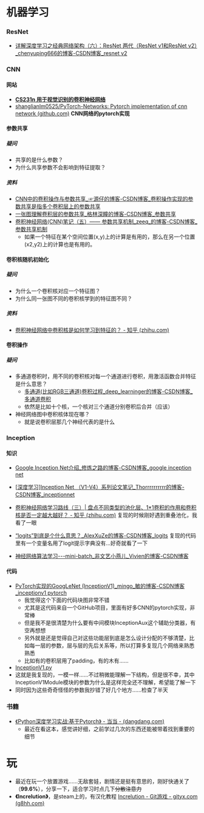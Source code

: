 # 机器学习

### ResNet

- [详解深度学习之经典网络架构（六）：ResNet 两代（ResNet v1和ResNet v2）_chenyuping666的博客-CSDN博客_resnet v2](https://blog.csdn.net/chenyuping333/article/details/82344334?ops_request_misc=%7B%22request%5Fid%22%3A%22165267173916782395377894%22%2C%22scm%22%3A%2220140713.130102334.pc%5Fall.%22%7D&request_id=165267173916782395377894&biz_id=0&utm_medium=distribute.pc_search_result.none-task-blog-2~all~first_rank_ecpm_v1~rank_v31_ecpm-1-82344334-null-null.142^v9^pc_search_result_cache,157^v4^control&utm_term=resnetv2&spm=1018.2226.3001.4187)

### CNN

#### 网站

- **[CS231n 用于视觉识别的卷积神经网络](https://cs231n.github.io/convolutional-networks/)**
- [shanglianlm0525/PyTorch-Networks: Pytorch implementation of cnn network (github.com)](https://github.com/shanglianlm0525/PyTorch-Networks) **CNN网络的pytorch实现**

#### 参数共享

##### 疑问

- 共享的是什么参数？
- 为什么共享参数不会影响到特征提取？

##### 资料

- [CNN中的卷积操作与参数共享_☞源仔的博客-CSDN博客_卷积操作实现的参数共享是指多个卷积层上的参数共享](https://blog.csdn.net/weixin_54546190/article/details/122179752?spm=1001.2101.3001.6650.1&utm_medium=distribute.pc_relevant.none-task-blog-2~default~CTRLIST~default-1-122179752-blog-53241133.pc_relevant_default&depth_1-utm_source=distribute.pc_relevant.none-task-blog-2~default~CTRLIST~default-1-122179752-blog-53241133.pc_relevant_default&utm_relevant_index=2)
- [一张图理解卷积层的参数共享_格林深瞳的博客-CSDN博客_参数共享](https://blog.csdn.net/ture_dream/article/details/53241133?ops_request_misc=%7B%22request%5Fid%22%3A%22165267535816781685349565%22%2C%22scm%22%3A%2220140713.130102334.pc%5Fall.%22%7D&request_id=165267535816781685349565&biz_id=0&utm_medium=distribute.pc_search_result.none-task-blog-2~all~first_rank_ecpm_v1~rank_v31_ecpm-1-53241133-null-null.142^v9^pc_search_result_cache,157^v4^control&utm_term=卷积神经网络为什么要参数共享&spm=1018.2226.3001.4187)
- [卷积神经网络(CNN)笔记（五）—— 参数共享机制_zeeq_的博客-CSDN博客_参数共享机制](https://blog.csdn.net/weixin_44120025/article/details/114850627?ops_request_misc=%7B%22request%5Fid%22%3A%22165267535816781685349565%22%2C%22scm%22%3A%2220140713.130102334.pc%5Fall.%22%7D&request_id=165267535816781685349565&biz_id=0&utm_medium=distribute.pc_search_result.none-task-blog-2~all~first_rank_ecpm_v1~rank_v31_ecpm-2-114850627-null-null.142^v9^pc_search_result_cache,157^v4^control&utm_term=卷积神经网络为什么要参数共享&spm=1018.2226.3001.4187)
  - 如果一个特征在某个空间位置(x,y)上的计算是有用的，那么在另一个位置(x2,y2)上的计算也是有用的。

#### 卷积核随机初始化

##### 疑问

- 为什么一个卷积核对应一个特征图？
- 为什么同一张图不同的卷积核学到的特征图不同？

##### 资料

- [卷积神经网络中卷积核是如何学习到特征的？ - 知乎 (zhihu.com)](https://www.zhihu.com/question/430129801)

#### 卷积操作

##### 疑问

- 多通道卷积时，用不同的卷积核对每一个通道进行卷积，用激活函数合并特征是什么意思？
  - [多通道(比如RGB三通道)卷积过程_deep_learninger的博客-CSDN博客_多通道卷积](https://blog.csdn.net/u014114990/article/details/51125776?ops_request_misc=%7B%22request%5Fid%22%3A%22165267790916782390517023%22%2C%22scm%22%3A%2220140713.130102334.pc%5Fall.%22%7D&request_id=165267790916782390517023&biz_id=0&utm_medium=distribute.pc_search_result.none-task-blog-2~all~first_rank_ecpm_v1~rank_v31_ecpm-1-51125776-null-null.142^v9^pc_search_result_cache,157^v4^control&utm_term=多通道卷积&spm=1018.2226.3001.4187)
  - 依然是比如十个核，一个核对三个通道分别卷积后合并（应该）
- 神经网络图中卷积核体现在哪？
  - 就是说卷积层那几个神经代表的是什么

### Inception

#### 知识

- [Google Inception Net介绍_修炼之路的博客-CSDN博客_google inception net](https://blog.csdn.net/sinat_29957455/article/details/80766850?ops_request_misc=%7B%22request%5Fid%22%3A%22165268020116780357226291%22%2C%22scm%22%3A%2220140713.130102334.pc%5Fall.%22%7D&request_id=165268020116780357226291&biz_id=0&utm_medium=distribute.pc_search_result.none-task-blog-2~all~first_rank_ecpm_v1~rank_v31_ecpm-1-80766850-null-null.142^v9^pc_search_result_cache,157^v4^control&utm_term=inceptionnet&spm=1018.2226.3001.4187)

- [[深度学习\]Inception Net （V1-V4）系列论文笔记_Thorrrrrrrrrr的博客-CSDN博客_inceptionnet](https://blog.csdn.net/sinat_33487968/article/details/83588372?ops_request_misc=%7B%22request%5Fid%22%3A%22165268090216780366537156%22%2C%22scm%22%3A%2220140713.130102334.pc%5Fall.%22%7D&request_id=165268090216780366537156&biz_id=0&utm_medium=distribute.pc_search_result.none-task-blog-2~all~first_rank_ecpm_v1~rank_v31_ecpm-2-83588372-null-null.142^v9^pc_search_result_cache,157^v4^control&utm_term=inceptionnet-v1&spm=1018.2226.3001.4187)
- [卷积神经网络学习路线（三）| 盘点不同类型的池化层、1*1卷积的作用和卷积核是否一定越大越好？ - 知乎 (zhihu.com)](https://zhuanlan.zhihu.com/p/96528331) 复现的时候刚好遇到重叠池化，我看了一眼
- [“logits”到底是个什么意思？_AlexXuZe的博客-CSDN博客_logits](https://blog.csdn.net/nbxzkok/article/details/84838984?ops_request_misc=%7B%22request%5Fid%22%3A%22165269845916781818797925%22%2C%22scm%22%3A%2220140713.130102334.pc%5Fall.%22%7D&request_id=165269845916781818797925&biz_id=0&utm_medium=distribute.pc_search_result.none-task-blog-2~all~first_rank_ecpm_v1~rank_v31_ecpm-1-84838984-null-null.142^v9^pc_search_result_cache,157^v4^control&utm_term=logits&spm=1018.2226.3001.4187) 复现的代码里有一个变量名用了logit提示字典没有…好奇就看了一下
- [神经网络算法学习---mini-batch_非文艺小燕儿_Vivien的博客-CSDN博客](https://blog.csdn.net/fuwenyan/article/details/53914371?ops_request_misc=%7B%22request%5Fid%22%3A%22165270834116780366574940%22%2C%22scm%22%3A%2220140713.130102334.pc%5Fall.%22%7D&request_id=165270834116780366574940&biz_id=0&utm_medium=distribute.pc_search_result.none-task-blog-2~all~first_rank_ecpm_v1~rank_v31_ecpm-2-53914371-null-null.142^v9^pc_search_result_cache,157^v4^control&utm_term=mini-batch&spm=1018.2226.3001.4187)

#### 代码

- [PyTorch实现的GoogLeNet (InceptionV1)_mingo_敏的博客-CSDN博客_inceptionv1 pytorch](https://blog.csdn.net/shanglianlm/article/details/99005326?ops_request_misc=%7B%22request%5Fid%22%3A%22165268220216782425182091%22%2C%22scm%22%3A%2220140713.130102334.pc%5Fall.%22%7D&request_id=165268220216782425182091&biz_id=0&utm_medium=distribute.pc_search_result.none-task-blog-2~all~first_rank_ecpm_v1~rank_v31_ecpm-3-99005326-null-null.142^v9^pc_search_result_cache,157^v4^control&utm_term=inceptionv1++pytorch&spm=1018.2226.3001.4187)
  - 我觉得这个下面的代码块图非常不错
  - 尤其是这代码来自一个GitHub项目，里面有好多CNN的pytorch实现，非常棒
  - 但是我不是很清楚为什么要有中间模块InceptionAux这个辅助分类器，有空再想想
  - 另外就是还是觉得自己对这些功能层到底是怎么设计分配的不够清楚，比如每一层的参数，层与层的先后关系等，所以打算多复现几个网络来熟悉熟悉
  - 比如有的卷积层用了padding，有的木有……
-    [InceptionV1.py](InceptionV1.py) 
  - 这就是我复现的，一模一样……不过稍微能理解一下结构，但是很不幸，其中InceptionV1Module模块的参数为什么是这样完全还不理解，希望能了解一下
  - 同时因为这些奇奇怪怪的参数我抄错了好几个地方……检查了半天

### 书籍

- [《Python深度学习实战:基于Pytorch》 - 当当 -  (dangdang.com)](http://product.dangdang.com/11134506556.html) 
  - 最近在看这本，感觉讲好细，之前学过几次的东西还能被带着找到重要的细节

# 玩

- 最近在玩一个放置游戏……无敌套娃，剧情还是挺有意思的，刚好快通关了（**99.6%**），分享一下，适合学习时点几下~~分散注意力~~
- **《Increlution》**，是steam上的，有汉化教程 [Increlution - Git游戏 - gityx.com (g8hh.com)](https://www.g8hh.com/#/game/increlution)

